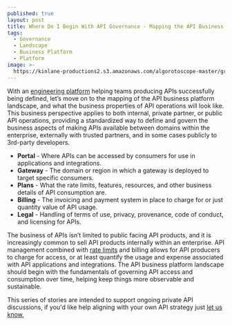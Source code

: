 ```yaml
---
published: true
layout: post
title: Where Do I Begin With API Governance - Mapping the API Business Platform Landscape
tags:
  - Governance
  - Landscape
  - Business Platform
  - Platform
image: >-
  https://kinlane-productions2.s3.amazonaws.com/algorotoscope-master/green-circuit-statue-of-liberty-front-bright.jpg
---
```

With an [engineering platform](https://apievangelist.com/2025/01/07/where-do-i-begin-with-api-governance-mapping-api-engineering-platform-landscape/) helping teams producing APIs successfully being defined, let’s move on to the mapping of the API business platform landscape, and what the business properties of API operations will look like. This business perspective applies to both internal, private partner, or public API operations, providing a standardized way to define and govern the business aspects of making APIs available between domains within the enterprise, externally with trusted partners, and in some cases publicly to 3rd-party developers.

  - **Portal** - Where APIs can be accessed by consumers for use in applications and integrations.
  - **Gateway** - The domain or region in which a gateway is deployed to target specific consumers.
  - **Plans** - What the rate limits, features, resources, and other business details of API consumption are.
  - **Billing** - The invoicing and payment system in place to charge for or just quantity value of API usage.
  - **Legal** - Handling of terms of use, privacy, provenance, code of conduct, and licensing for APIs.

The business of APIs isn’t limited to public facing API products, and it is increasingly common to sell API products internally within an enterprise. API management combined with [rate limits](https://properties.apievangelist.com/store/ratelimits/) and billing allows for API producers to charge for access, or at least quantify the usage and expense associated with API applications and integrations. The API business platform landscape should begin with the fundamentals of governing API access and consumption over time, helping keep things more observable and sustainable.

<div id="process-banner" class="alert alert-danger" role="alert">
 This series of stories are intended to support ongoing private API discussions, if you'd like help aligning with your own API strategy just <a href="https://apievangelist.com/contact/">let us know.</a>
</div>